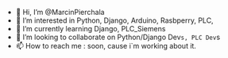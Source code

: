 - 👋 Hi, I’m @MarcinPierchala
- 👀 I’m interested in Python, Django, Arduino, Rasbperry, PLC, 
- 🌱 I’m currently learning Django, PLC_Siemens
- 💞️ I’m looking to collaborate on Python/Django Dev`s, PLC Dev`s
- 📫 How to reach me : soon, cause i`m working about it.

<!---
MarcinPierchala/MarcinPierchala is a ✨ special ✨ repository because its `README.md` (this file) appears on your GitHub profile.
You can click the Preview link to take a look at your changes.
--->
